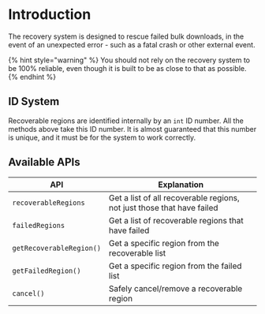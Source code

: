 # Introduction

The recovery system is designed to rescue failed bulk downloads, in the event of an unexpected error - such as a fatal crash or other external event.

{% hint style="warning" %}
You should not rely on the recovery system to be 100% reliable, even though it is built to be as close to that as possible.
{% endhint %}

## ID System

Recoverable regions are identified internally by an `int` ID number. All the methods above take this ID number. It is almost guaranteed that this number is unique, and it must be for the system to work correctly.

## Available APIs

| API                      | Explanation                                                            |
| ------------------------ | ---------------------------------------------------------------------- |
| `recoverableRegions`     | Get a list of all recoverable regions, not just those that have failed |
| `failedRegions`          | Get a list of recoverable regions that have failed                     |
| `getRecoverableRegion()` | Get a specific region from the recoverable list                        |
| `getFailedRegion()`      | Get a specific region from the failed list                             |
| `cancel()`               | Safely cancel/remove a recoverable region                              |

